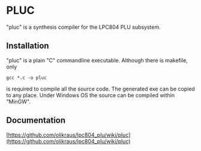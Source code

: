 
# PLUC

"pluc" is a synthesis compiler for the LPC804 PLU subsystem.

## Installation

"pluc" is a plain "C" commandline executable. Although there is makefile, only
```
gcc *.c -o pluc
```
is required to compile all the source code. The generated exe can be copied to any place.
Under Windows OS the source can be compiled within "MinGW".

## Documentation

[https://github.com/olikraus/lpc804_plu/wiki/pluc](https://github.com/olikraus/lpc804_plu/wiki/pluc)

